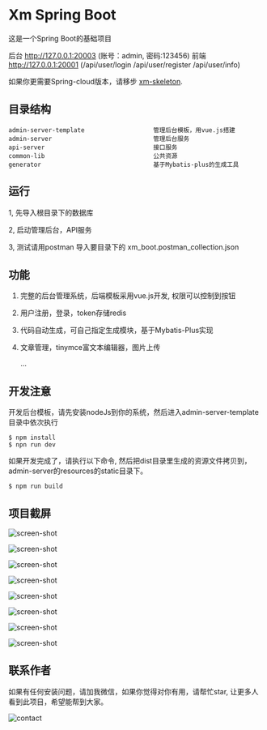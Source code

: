 Xm Spring Boot
===================================
这是一个Spring Boot的基础项目

后台 http://127.0.0.1:20003 (账号：admin, 密码:123456) 前端 http://127.0.0.1:20001 (/api/user/login  /api/user/register /api/user/info)

如果你更需要Spring-cloud版本，请移步 [xm-skeleton](https://github.com/xiaomalover/xm-skeleton "XM Skeleton"). 

目录结构
--------

```
admin-server-template                   管理后台模板，用vue.js搭建
admin-server                            管理后台服务
api-server                              接口服务
common-lib                              公共资源
generator                               基于Mybatis-plus的生成工具
```

运行
--------
1, 先导入根目录下的数据库

2, 启动管理后台，API服务

3, 测试请用postman 导入要目录下的 xm_boot.postman_collection.json

功能
-------

1. 完整的后台管理系统，后端模板采用vue.js开发, 权限可以控制到按钮
2. 用户注册，登录，token存储redis
3. 代码自动生成，可自己指定生成模块，基于Mybatis-Plus实现
4. 文章管理，tinymce富文本编辑器，图片上传

    ...

开发注意
---------
开发后台模板，请先安装nodeJs到你的系统，然后进入admin-server-template目录中依次执行
```
$ npm install
$ npn run dev
```
如果开发完成了，请执行以下命令, 然后把dist目录里生成的资源文件拷贝到，admin-server的resources的static目录下。
```
$ npm run build
```

项目截屏
---------

![screen-shot](screen-shot/1.png)

![screen-shot](screen-shot/2.png)

![screen-shot](screen-shot/3.png)

![screen-shot](screen-shot/4.jpg)

![screen-shot](screen-shot/5.jpg)

![screen-shot](screen-shot/6.png)

![screen-shot](screen-shot/7.png)

![screen-shot](screen-shot/8.png)


联系作者
---------
如果有任何安装问题，请加我微信，如果你觉得对你有用，请帮忙star, 让更多人看到此项目，希望能帮到大家。

![contact](screen-shot/contact.jpg)
